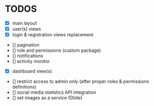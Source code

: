 

# TODOS


* [x]    main layout
* [x]    user(s) views
* [x]    login & registration views replacement
* []    pagination 
* []    role and permissions (custom package) 
* []    notifications
* []    activity monitor
* [x]    dashboard view(s)
* []    restrict access to admin only (after proper roles & permissions definitions)
* []    social media statistics API integration
* []    set images as a service (Glide)



